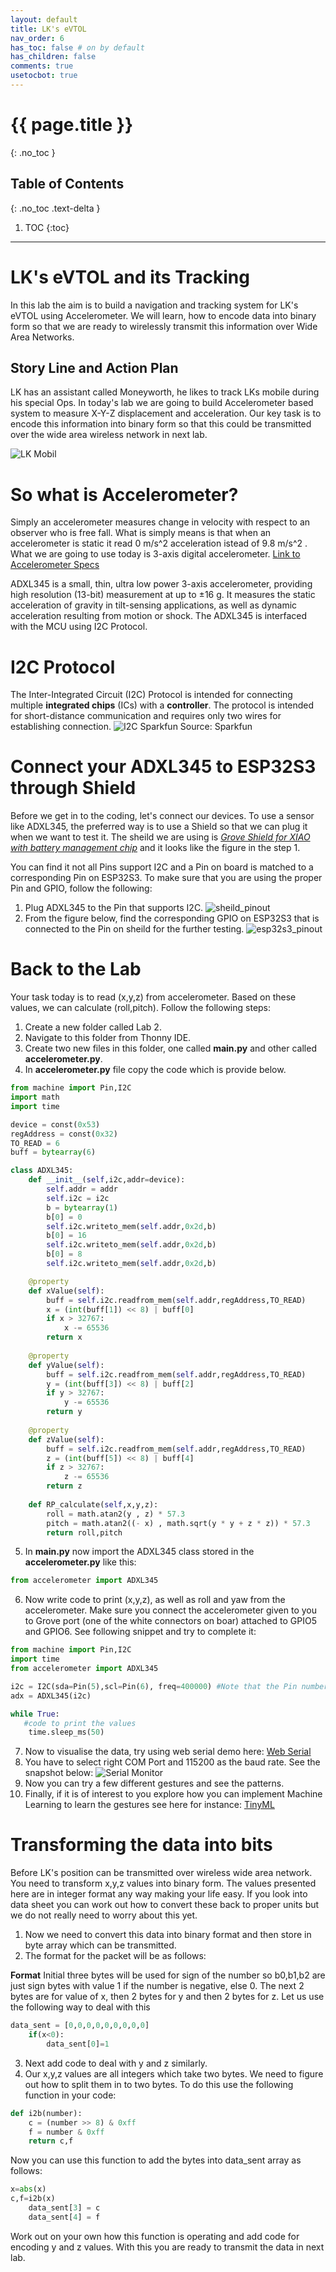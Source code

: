 ```yaml
---
layout: default
title: LK's eVTOL
nav_order: 6
has_toc: false # on by default
has_children: false
comments: true
usetocbot: true
---
```

# {{ page.title }}
{: .no_toc }

## Table of Contents
{: .no_toc .text-delta }

1. TOC
{:toc}
---

# LK's eVTOL and its Tracking
In this lab the aim is to build a navigation and tracking system for LK's eVTOL using Accelerometer. We will learn, how to encode data into binary form so that we are ready to wirelessly transmit this information over Wide Area Networks.

## Story Line and Action Plan
LK has an assistant called Moneyworth, he likes to track LKs mobile during his special Ops. In today's lab we are going to build Accelerometer based system to measure X-Y-Z displacement and acceleration. Our key task is to encode this information into binary form so that this could be transmitted over the wide area wireless network in next lab.

![LK Mobil](./assets/vehicle.png)


# So what is Accelerometer?
Simply an accelerometer measures change in velocity with respect to an observer who is free fall. What is simply means is that when an accelerometer is static it read 0 m/s^2 acceleration istead of 9.8 m/s^2 . What we are going to use today is 3-axis digital accelerometer. 
[Link to Accelerometer Specs](https://www.seeedstudio.com/Grove-3-Axis-Digital-Accelerometer-16g.html)

ADXL345 is a small, thin, ultra low power 3-axis accelerometer, providing high resolution (13-bit) measurement at up to ±16 g. It measures the static acceleration of gravity in tilt-sensing applications, as well as dynamic acceleration resulting from motion or shock. The ADXL345 is interfaced with the MCU using I2C Protocol.


# I2C Protocol

The Inter-Integrated Circuit (I2C) Protocol is intended for connecting multiple **integrated chips** (ICs) with a **controller**. The protocol is intended for short-distance communication and requires only two wires for establishing connection.
![I2C Sparkfun](https://cdn.sparkfun.com/assets/learn_tutorials/8/2/I2C-Block-Diagram.jpg)
Source: Sparkfun

# Connect your ADXL345 to ESP32S3 through Shield
Before we get in to the coding, let's connect our devices. To use a sensor like ADXL345, the preferred way is to use a Shield so that we can plug it when we want to test it. The sheild we are using is [*Grove Shield for XIAO with battery management chip*](https://wiki.seeedstudio.com/Grove-Shield-for-Seeeduino-XIAO-embedded-battery-management-chip/) and it looks like the figure in the step 1.

You can find it not all Pins support I2C and a Pin on board is matched to a corresponding Pin on ESP32S3. To make sure that you are using the proper Pin and GPIO, follow the following:

1. Plug ADXL345 to the Pin that supports I2C.
![sheild_pinout](../global_assets/esp32s3/shield_pinout.png)
2. From the figure below, find the corresponding GPIO on ESP32S3 that is connected to the Pin on sheild for the further testing.
![esp32s3_pinout](../global_assets/esp32s3/esp32s3_pinout.png)

# Back to the Lab

Your task today is to read (x,y,z) from accelerometer. Based on these values, we can calculate (roll,pitch). Follow the following steps:
1. Create a new folder called Lab 2.
2. Navigate to this folder from Thonny IDE.
3. Create two new files in this folder, one called **main.py** and other called **accelerometer.py**.
4. In **accelerometer.py** file copy the code which is provide below.

```python
from machine import Pin,I2C
import math
import time

device = const(0x53)
regAddress = const(0x32)
TO_READ = 6
buff = bytearray(6)

class ADXL345:
    def __init__(self,i2c,addr=device):
        self.addr = addr
        self.i2c = i2c
        b = bytearray(1)
        b[0] = 0
        self.i2c.writeto_mem(self.addr,0x2d,b)
        b[0] = 16
        self.i2c.writeto_mem(self.addr,0x2d,b)
        b[0] = 8
        self.i2c.writeto_mem(self.addr,0x2d,b)

    @property
    def xValue(self):
        buff = self.i2c.readfrom_mem(self.addr,regAddress,TO_READ)
        x = (int(buff[1]) << 8) | buff[0]
        if x > 32767:
            x -= 65536
        return x
   
    @property
    def yValue(self):
        buff = self.i2c.readfrom_mem(self.addr,regAddress,TO_READ)
        y = (int(buff[3]) << 8) | buff[2]
        if y > 32767:
            y -= 65536
        return y
     
    @property   
    def zValue(self): 
        buff = self.i2c.readfrom_mem(self.addr,regAddress,TO_READ)
        z = (int(buff[5]) << 8) | buff[4]
        if z > 32767:
            z -= 65536
        return z
           
    def RP_calculate(self,x,y,z):
        roll = math.atan2(y , z) * 57.3
        pitch = math.atan2((- x) , math.sqrt(y * y + z * z)) * 57.3
        return roll,pitch

```
5. In **main.py** now import the ADXL345 class stored in the **accelerometer.py** like this:

```python
from accelerometer import ADXL345
```
6. Now write code to print (x,y,z), as well as roll and yaw from the accelerometer. Make sure you connect the accelerometer given to you to Grove port (one of the white connectors on boar) attached to GPIO5 and GPIO6. See following snippet and try to complete it:

```python
from machine import Pin,I2C
import time
from accelerometer import ADXL345

i2c = I2C(sda=Pin(5),scl=Pin(6), freq=400000) #Note that the Pin number relies on the Pin you are actually using.
adx = ADXL345(i2c)

while True:
   #code to print the values
    time.sleep_ms(50)
```

<!-- ```python
from machine import Pin,I2C
import time
from accelerometer import ADXL345
 
# ESP32-S3: Changed I2C pins to GPIO5 (SDA) and GPIO6 (SCL) (search for I2C at https://wiki.seeedstudio.com/xiao_esp32s3_with_micropython/#i2c)
# Changed frequency from 10000 to 100000 for stable communication
i2c =I2C(sda=Pin(5),scl=Pin(6), freq=400000)
i2c.scan()
adx = ADXL345(i2c)
while True:
    x = adx.xValue
    y = adx.yValue
    z = adx.zValue
    roll, pitch = adx.RP_calculate(x, y, z)
    print(f"X:{x}, Y:{y}, Z:{z}, Roll:{roll:.2f}, Pitch:{pitch:.2f}")
    time.sleep_ms(50)
``` -->


7. Now to visualise the data, try using web serial demo here: [Web Serial](https://sekigon-gonnoc.github.io/web-serial-plotter/)
8. You have to select right COM Port and 115200 as the baud rate. See the snapshot below:
![Serial Monitor](../global_assets/signals.png)
9. Now you can try a few different gestures and see the patterns.
10. Finally, if it is of interest to you explore how you can implement Machine Learning to learn the gestures see here for instance: [TinyML](https://dev.to/tkeyo/tinyml-machine-learning-on-esp32-with-micropython-38a6)

# Transforming the data into bits
Before LK's position can be transmitted over wireless wide area network. You need to transform x,y,z values into binary form. The values presented here are in integer format any way making your life easy. If you look into data sheet you can work out how to convert these back to proper units but we do not really need to worry about this yet.
1. Now we need to convert this data into binary format and then store in byte array which can be transmitted. 
2. The format for the packet will be as follows:

**Format** 
Initial three bytes will be used for sign of the number so b0,b1,b2 are just sign bytes with value 1 if the number is negative, else 0. The next 2 bytes are for value of x, then 2 bytes for y and then 2 bytes for z.
Let us use the following way to deal with this

```python
data_sent = [0,0,0,0,0,0,0,0,0]
    if(x<0):
        data_sent[0]=1
```

3. Next add code to deal with y and z similarly.
4. Our x,y,z values are all integers which take two bytes. We need to figure out how to split them in to two bytes. To do this use the following function in your code:

```python
def i2b(number):
    c = (number >> 8) & 0xff
    f = number & 0xff
    return c,f
```

Now you can use this function to add the bytes into data_sent array as follows:

```python
x=abs(x)
c,f=i2b(x)
    data_sent[3] = c
    data_sent[4] = f
```

Work out on your own how this function is operating and add code for encoding y and z values. With this you are ready to transmit the data in next lab. 





